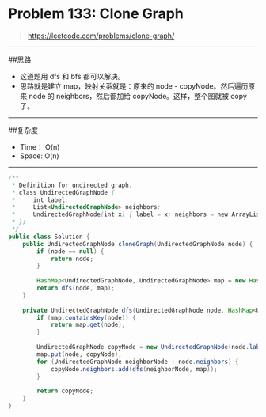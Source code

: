 # Problem 133: Clone Graph

> https://leetcode.com/problems/clone-graph/

-------------
##思路
* 这道题用 dfs 和 bfs 都可以解决。
* 思路就是建立 map，映射关系就是：原来的 node - copyNode。然后遍历原来 node 的 neighbors，然后都加给 copyNode。这样，整个图就被 copy 了。

----------
##复杂度
* Time： O(n)  
* Space: O(n)
------------
```java
/**
 * Definition for undirected graph.
 * class UndirectedGraphNode {
 *     int label;
 *     List<UndirectedGraphNode> neighbors;
 *     UndirectedGraphNode(int x) { label = x; neighbors = new ArrayList<UndirectedGraphNode>(); }
 * };
 */
public class Solution {
    public UndirectedGraphNode cloneGraph(UndirectedGraphNode node) {
        if (node == null) {
            return node;
        }
        
        HashMap<UndirectedGraphNode, UndirectedGraphNode> map = new HashMap<UndirectedGraphNode, UndirectedGraphNode>();
        return dfs(node, map);
    }
    
    private UndirectedGraphNode dfs(UndirectedGraphNode node, HashMap<UndirectedGraphNode, UndirectedGraphNode> map) {
        if (map.containsKey(node)) {
            return map.get(node);
        }
        
        UndirectedGraphNode copyNode = new UndirectedGraphNode(node.label);
        map.put(node, copyNode);
        for (UndirectedGraphNode neighborNode : node.neighbors) {
            copyNode.neighbors.add(dfs(neighborNode, map));
        }
        
        return copyNode;
    }
}
```
